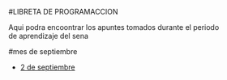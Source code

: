
#LIBRETA DE PROGRAMACCION

Aqui podra encoontrar los apuntes tomados durante el periodo<br>
de aprendizaje del sena

#mes de septiembre

 - [2 de septiembre](septiembre-2-2021/readme.md)
